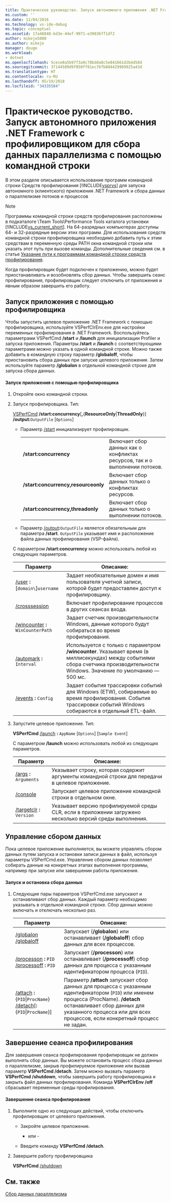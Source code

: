 ```yaml
---
title: Практическое руководство. Запуск автономного приложения .NET Framework с Profiler для сбора данных параллелизма с помощью командной строки | Документация Майкрософт
ms.custom: ''
ms.date: 11/04/2016
ms.technology: vs-ide-debug
ms.topic: conceptual
ms.assetid: 17a48848-bd3e-44ef-9971-e39836ff1df2
author: mikejo5000
ms.author: mikejo
manager: douge
ms.workload:
- dotnet
ms.openlocfilehash: 5cece8a5b97f3a9c78bdda8c5e841661d2b4d58d
ms.sourcegitcommit: 37144589d9f850ff81ec7bfb884429989925a43d
ms.translationtype: HT
ms.contentlocale: ru-RU
ms.lasthandoff: 05/19/2018
ms.locfileid: "34335584"
---
```

# <a name="how-to-launch-a-stand-alone-net-framework-application-with-the-profiler-to-collect-concurrency-data-by-using-the-command-line"></a>Практическое руководство. Запуск автономного приложения .NET Framework с профилировщиком для сбора данных параллелизма с помощью командной строки
В этом разделе описывается использование программ командной строки Средств профилирования [!INCLUDE[vsprvs](../code-quality/includes/vsprvs_md.md)] для запуска автономного (клиентского) приложения .NET Framework и сбора данных о параллелизме потоков и процессов  
  
> [!NOTE]
>  Программы командной строки средств профилирования расположены в подкаталоге \Team Tools\Performance Tools каталога установки [!INCLUDE[vs_current_short](../code-quality/includes/vs_current_short_md.md)]. На 64-разрядных компьютерах доступны 64- и 32-разрядные версии этих программ. Для использования средств командной строки профилировщика необходимо добавить путь к этим средствам в переменную среды PATH окна командной строки или указать этот путь при вызове команды. Дополнительные сведения см. в статье [Указание пути к программам командной строки средств профилирования](../profiling/specifying-the-path-to-profiling-tools-command-line-tools.md).  
  
 Когда профилировщик будет подключен к приложению, можно будет приостанавливать и возобновлять сбор данных. Чтобы завершить сеанс профилирования, профилировщик следует отключить от приложения и явным образом завершить его работу.  
  
## <a name="start-the-application-with-the-profiler"></a>Запуск приложения с помощью профилировщика  
 Чтобы запустить целевое приложение .NET Framework с помощью профилировщика, используйте VSPerfClrEnv.exe для настройки переменных профилирования в .NET Framework. Воспользуйтесь параметрами VSPerfCmd **/start** и **/launch** для инициализации Profiler и запуска приложения. Параметры **/start** и **/launch** с соответствующими параметрами можно указать в одной командной строке. Можно также добавить в командную строку параметр **/globaloff**, чтобы приостановить сбора данных при запуске целевого приложения. Затем используйте параметр **/globalon** в отдельной командной строке для запуска сбора данных.  
  
#### <a name="to-start-an-application-with-the-profiler"></a>Запуск приложения с помощью профилировщика  
  
1.  Откройте окно командной строки.  
  
2.  Запуск профилировщика. Тип:  
  
     [VSPerfCmd](../profiling/vsperfcmd.md) **/start:concurrency**[**,**{**ResourceOnly**&#124;**ThreadOnly**}] **/output:**`OutputFile` [`Options`]  
  
    -   Параметр [/start](../profiling/start.md) инициализирует профилировщик.  
  
        |||  
        |-|-|  
        |**/start:concurrency**|Включает сбор данных как о конфликтах ресурсов, так и о выполнении потоков.|  
        |**/start:concurrency,resourceonly**|Включает сбор данных только о конфликтах ресурсов.|  
        |**/start:concurrency,threadonly**|Включает сбор данных только о выполнении потоков.|  
  
    -   Параметр [/output](../profiling/output.md)**:**`OutputFile` является обязательным для параметра **/start**. `OutputFile` указывает имя и расположение файла данных профилирования (VSP-файла).  
  
     С параметром **/start:concurrency** можно использовать любой из следующих параметров.  
  
    |Параметр|Описание:|  
    |------------|-----------------|  
    |[/user](../profiling/user-vsperfcmd.md) **:**[`domain\`]`username`|Задает необязательные домен и имя пользователя учетной записи, которой будет предоставлен доступ к профилировщику.|  
    |[/crosssession](../profiling/crosssession.md)|Включает профилирование процессов в других сеансах входа.|  
    |[/wincounter](../profiling/wincounter.md) **:** `WinCounterPath`|Задает счетчик производительности Windows, данные которого будут собираться во время профилирования.|  
    |[/automark](../profiling/automark.md) **:** `Interval`|Используется с только с параметром **/wincounter**. Указывает время (в миллисекундах) между событиями сбора счетчика производительности Windows. Значение по умолчанию — 500 мс.|  
    |[/events](../profiling/events-vsperfcmd.md) **:** `Config`|Задает события трассировки событий для Windows (ETW), собираемые во время профилирования. События трассировки событий Windows собираются в отдельный ETL-файл.|  
  
3.  Запустите целевое приложение. Тип:  
  
     **VSPerfCmd**  [/launch](../profiling/launch.md) **:** `AppName` [`Options`] [`Sample Event`]  
  
     С параметром **/launch** можно использовать любой из следующих параметров.  
  
    |Параметр|Описание:|  
    |------------|-----------------|  
    |[/args](../profiling/args.md) **:** `Arguments`|Указывает строку, которая содержит аргументы командной строки для передачи в целевое приложение.|  
    |[/console](../profiling/console.md)|Запускает целевое приложение командной строки в отдельном окне.|  
    |[/targetclr](../profiling/targetclr.md) **:** `Version`|Указывает версию профилируемой среды CLR, если в приложении загружено несколько версий среды выполнения.|  
  
## <a name="control-data-collection"></a>Управление сбором данных  
 Пока целевое приложение выполняется, вы можете управлять сбором данных путем запуска и остановки записи данных в файл, используя параметры VSPerfCmd.exe. Управление сбором данных позволяет собирать данные на конкретных этапах выполнения программы, например при запуске или завершении работы приложения.  
  
#### <a name="to-start-and-stop-data-collection"></a>Запуск и остановка сбора данных  
  
1.  Следующие пары параметров VSPerfCmd.exe запускают и останавливают сбор данных. Каждый параметр необходимо указывать в отдельной командной строке. Сбор данных можно включать и отключать несколько раз.  
  
    |Параметр|Описание:|  
    |------------|-----------------|  
    |[/globalon /globaloff](../profiling/globalon-and-globaloff.md)|Запускает (**/globalon**) или останавливает (**/globaloff**) сбор данных для всех процессов.|  
    |[/processon](../profiling/processon-and-processoff.md) **:** `PID` [/processoff](../profiling/processon-and-processoff.md) **:** `PID`|Запускает (**/processon**) или останавливает (**/processoff**) сбор данных для процесса с указанным идентификатором процесса (`PID`).|  
    |[/attach](../profiling/attach.md) **:**{`PID`&#124;`ProcName`} [/detach](../profiling/detach.md)[**:**{`PID`&#124;`ProcName`}]|Параметр **/attach** запускает сбор данных для процесса с указанным идентификатором (`PID`) или именем процесса (ProcName). **/detach** останавливает сбор данных для указанного процесса или для всех процессов, если конкретный процесс не задан.|  
  
## <a name="end-the-profiling-session"></a>Завершение сеанса профилирования  
 Для завершения сеанса профилирования профилировщик не должен выполнять сбор данных. Вы можете остановить процесс сбора данных о параллелизме, закрыв профилируемое приложение или вызвав параметр **VSPerfCmd /detach**. Затем можно вызвать параметр **VSPerfCmd /shutdown**, чтобы завершить работу профилировщика и закрыть файл данных профилирования. Команда **VSPerfClrEnv /off** сбрасывает переменные среды профилирования.  
  
#### <a name="to-end-a-profiling-session"></a>Завершение сеанса профилирования  
  
1.  Выполните одно из следующих действий, чтобы отключить профилировщик от целевого приложения.  
  
    -   Закройте целевое приложение.  
  
         - или -  
  
    -   Введите команду **VSPerfCmd /detach**.  
  
2.  Завершите работу профилировщика  
  
     **VSPerfCmd**  [/shutdown](../profiling/shutdown.md)  
  
## <a name="see-also"></a>См. также  
 [Сбор данных параллелизма](../profiling/collecting-concurrency-data-for-stand-alone-applications.md)